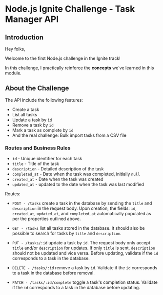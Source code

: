 # Node.js Ignite Challenge - Task Manager API

## Introduction

Hey folks,

Welcome to the first Node.js challenge in the Ignite track!

In this challenge, I practically reinforce the **concepts** we've learned in this module.

## About the Challenge

The API include the following features:

- Create a task
- List all tasks
- Update a task by `id`
- Remove a task by `id`
- Mark a task as complete by `id`
- And the real challenge: Bulk import tasks from a CSV file

### Routes and Business Rules

- `id` - Unique identifier for each task
- `title` - Title of the task
- `description` - Detailed description of the task
- `completed_at` - Date when the task was completed, initially `null`
- `created_at` - Date when the task was created
- `updated_at` - updated to the date when the task was last modified

Routes:

- `POST - /tasks`
  create a task in the database by sending the `title` and `description` in the request body.
  Upon creation, the fields: `id`, `created_at`, `updated_at`, and `completed_at` automatically populated as per the properties outlined above.

- `GET - /tasks`
  list all tasks stored in the database.
  It should also be possible to search for tasks by `title` and `description`.

- `PUT - /tasks/:id`
  update a task by `id`.
  The request body only accept `title` and/or `description` for updates.
  If only `title` is sent, `description` should not be updated and vice versa.
  Before updating, validate if the `id` corresponds to a task in the database.

- `DELETE - /tasks/:id`
  remove a task by `id`.
  Validate if the `id` corresponds to a task in the database before removal.
- `PATCH - /tasks/:id/complete`
  toggle a task's completion status.
  Validate if the `id` corresponds to a task in the database before updating.

